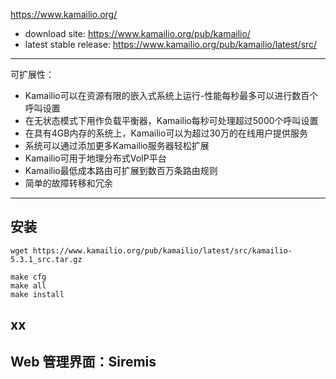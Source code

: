 https://www.kamailio.org/

* download site: https://www.kamailio.org/pub/kamailio/
* latest stable release: https://www.kamailio.org/pub/kamailio/latest/src/

---

可扩展性：

* Kamailio可以在资源有限的嵌入式系统上运行-性能每秒最多可以进行数百个呼叫设置
* 在无状态模式下用作负载平衡器，Kamailio每秒可处理超过5000个呼叫设置
* 在具有4GB内存的系统上，Kamailio可以为超过30万的在线用户提供服务
* 系统可以通过添加更多Kamailio服务器轻松扩展
* Kamailio可用于地理分布式VoIP平台
* Kamailio最低成本路由可扩展到数百万条路由规则
* 简单的故障转移和冗余

---

## 安装

```
wget https://www.kamailio.org/pub/kamailio/latest/src/kamailio-5.3.1_src.tar.gz

make cfg
make all
make install
```

## xx


## Web 管理界面：Siremis


